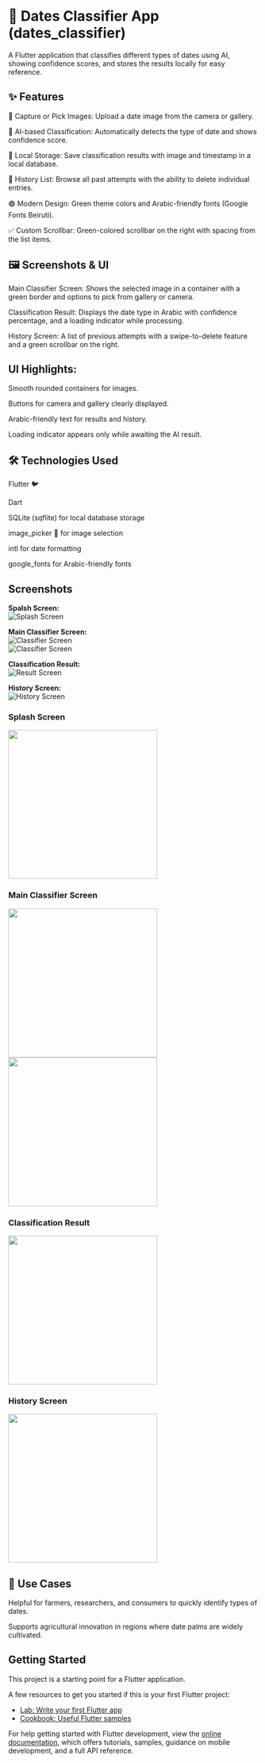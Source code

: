 
# 🌴 Dates Classifier App (dates_classifier)

A Flutter application that classifies different types of dates using AI, showing confidence scores, and stores the results locally for easy reference.

## ✨ Features

📸 Capture or Pick Images: Upload a date image from the camera or gallery.

🤖 AI-based Classification: Automatically detects the type of date and shows confidence score.

💾 Local Storage: Save classification results with image and timestamp in a local database.

📜 History List: Browse all past attempts with the ability to delete individual entries.

🟢 Modern Design: Green theme colors and Arabic-friendly fonts (Google Fonts Beiruti).

✅ Custom Scrollbar: Green-colored scrollbar on the right with spacing from the list items.

## 🖼️ Screenshots & UI

Main Classifier Screen:
Shows the selected image in a container with a green border and options to pick from gallery or camera.


Classification Result:
Displays the date type in Arabic with confidence percentage, and a loading indicator while processing.


History Screen:
A list of previous attempts with a swipe-to-delete feature and a green scrollbar on the right.


## UI Highlights:

Smooth rounded containers for images.

Buttons for camera and gallery clearly displayed.

Arabic-friendly text for results and history.

Loading indicator appears only while awaiting the AI result.

## 🛠️ Technologies Used

Flutter 🐦

Dart

SQLite (sqflite) for local database storage

image_picker 📸 for image selection

intl for date formatting

google_fonts for Arabic-friendly fonts


## Screenshots

**Spalsh Screen:**  
![Splash Screen](screenshot/Splash.png) 

**Main Classifier Screen:**  
![Classifier Screen](screenshot/Home_page.png)  
![Classifier Screen](screenshot/Home_page2.png)  

**Classification Result:**  
![Result Screen](screenshot/Home_page3.png)  

**History Screen:**  
![History Screen](screenshot/History_page.png)

### Splash Screen
<img src="screenshot/Splash.png" width="300" />

### Main Classifier Screen
<img src="screenshot/Home_page.png" width="300" /> 
<img src="screenshot/Home_page2.png" width="300" />

### Classification Result
<img src="screenshot/Home_page3.png" width="300" />

### History Screen
<img src="screenshot/History_page.png" width="300" />

## 🔹 Use Cases

Helpful for farmers, researchers, and consumers to quickly identify types of dates.

Supports agricultural innovation in regions where date palms are widely cultivated.


## Getting Started

This project is a starting point for a Flutter application.

A few resources to get you started if this is your first Flutter project:

- [Lab: Write your first Flutter app](https://docs.flutter.dev/get-started/codelab)
- [Cookbook: Useful Flutter samples](https://docs.flutter.dev/cookbook)

For help getting started with Flutter development, view the
[online documentation](https://docs.flutter.dev/), which offers tutorials,
samples, guidance on mobile development, and a full API reference.

